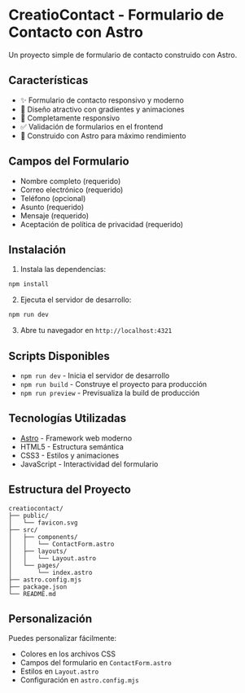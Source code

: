 # CreatioContact - Formulario de Contacto con Astro

Un proyecto simple de formulario de contacto construido con Astro.

## Características

- ✨ Formulario de contacto responsivo y moderno
- 🎨 Diseño atractivo con gradientes y animaciones
- 📱 Completamente responsivo
- ✅ Validación de formularios en el frontend
- 🚀 Construido con Astro para máximo rendimiento

## Campos del Formulario

- Nombre completo (requerido)
- Correo electrónico (requerido)
- Teléfono (opcional)
- Asunto (requerido)
- Mensaje (requerido)
- Aceptación de política de privacidad (requerido)

## Instalación

1. Instala las dependencias:
```bash
npm install
```

2. Ejecuta el servidor de desarrollo:
```bash
npm run dev
```

3. Abre tu navegador en `http://localhost:4321`

## Scripts Disponibles

- `npm run dev` - Inicia el servidor de desarrollo
- `npm run build` - Construye el proyecto para producción
- `npm run preview` - Previsualiza la build de producción

## Tecnologías Utilizadas

- [Astro](https://astro.build/) - Framework web moderno
- HTML5 - Estructura semántica
- CSS3 - Estilos y animaciones
- JavaScript - Interactividad del formulario

## Estructura del Proyecto

```
creatiocontact/
├── public/
│   └── favicon.svg
├── src/
│   ├── components/
│   │   └── ContactForm.astro
│   ├── layouts/
│   │   └── Layout.astro
│   └── pages/
│       └── index.astro
├── astro.config.mjs
├── package.json
└── README.md
```

## Personalización

Puedes personalizar fácilmente:
- Colores en los archivos CSS
- Campos del formulario en `ContactForm.astro`
- Estilos en `Layout.astro`
- Configuración en `astro.config.mjs`
